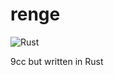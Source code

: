 # renge
![Rust](https://github.com/toku-sa-n/renge/workflows/Rust/badge.svg)

9cc but written in Rust
